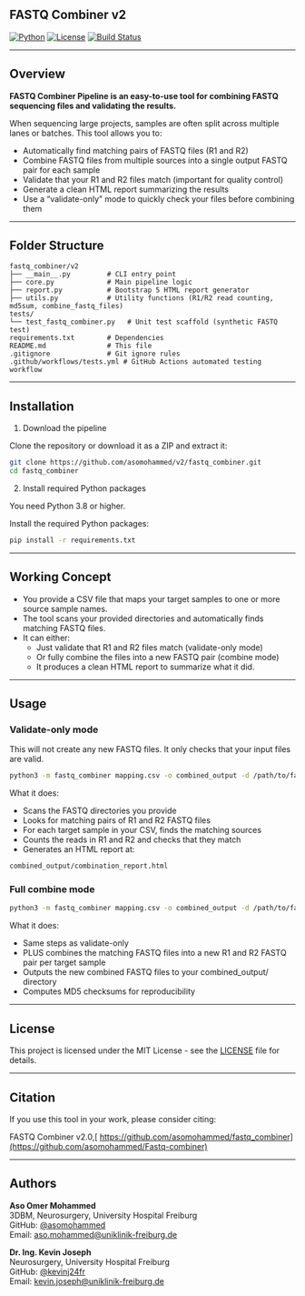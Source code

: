## FASTQ Combiner v2
[![Python](https://img.shields.io/badge/Python-3.8%2B-blue.svg)](https://www.python.org/)
[![License](https://img.shields.io/badge/license-MIT-green.svg)](LICENSE)
[![Build Status](https://img.shields.io/badge/status-Stable-brightgreen.svg)]()

---

## Overview

**FASTQ Combiner Pipeline is an easy-to-use tool for combining FASTQ sequencing files and validating the results.**

When sequencing large projects, samples are often split across multiple lanes or batches. This tool allows you to:
- Automatically find matching pairs of FASTQ files (R1 and R2)
- Combine FASTQ files from multiple sources into a single output FASTQ pair for each sample
- Validate that your R1 and R2 files match (important for quality control)
- Generate a clean HTML report summarizing the results
- Use a “validate-only” mode to quickly check your files before combining them

---

## Folder Structure
```text
fastq_combiner/v2
├── __main__.py         # CLI entry point
├── core.py             # Main pipeline logic
├── report.py           # Bootstrap 5 HTML report generator
├── utils.py            # Utility functions (R1/R2 read counting, md5sum, combine_fastq_files)
tests/
└── test_fastq_combiner.py   # Unit test scaffold (synthetic FASTQ test)
requirements.txt        # Dependencies
README.md               # This file
.gitignore              # Git ignore rules
.github/workflows/tests.yml # GitHub Actions automated testing workflow
```

---

## Installation

1. Download the pipeline

Clone the repository or download it as a ZIP and extract it:
```bash
git clone https://github.com/asomohammed/v2/fastq_combiner.git
cd fastq_combiner
```
2. Install required Python packages

You need Python 3.8 or higher.

Install the required Python packages:
```bash
pip install -r requirements.txt
```

---

## Working Concept
- You provide a CSV file that maps your target samples to one or more source sample names.
- The tool scans your provided directories and automatically finds matching FASTQ files.
- It can either:
  - Just validate that R1 and R2 files match (validate-only mode)
  - Or fully combine the files into a new FASTQ pair (combine mode)
  - It produces a clean HTML report to summarize what it did.

---

## Usage

### Validate-only mode

This will not create any new FASTQ files. It only checks that your input files are valid.

```bash
python3 -m fastq_combiner mapping.csv -o combined_output -d /path/to/fastq_dir1 /path/to/fastq_dir2 --validate-only
```

What it does:
- Scans the FASTQ directories you provide
- Looks for matching pairs of R1 and R2 FASTQ files
- For each target sample in your CSV, finds the matching sources
- Counts the reads in R1 and R2 and checks that they match
- Generates an HTML report at:
```bash
combined_output/combination_report.html
```

### Full combine mode

```bash
python3 -m fastq_combiner mapping.csv -o combined_output -d /path/to/fastq_dir1 /path/to/fastq_dir2
```

What it does:
- Same steps as validate-only
- PLUS combines the matching FASTQ files into a new R1 and R2 FASTQ pair per target sample
- Outputs the new combined FASTQ files to your combined_output/ directory
- Computes MD5 checksums for reproducibility

---


## License

This project is licensed under the MIT License - see the [LICENSE](LICENSE) file for details.

---

## Citation

If you use this tool in your work, please consider citing:

FASTQ Combiner v2.0,[ https://github.com/asomohammed/fastq_combiner](https://github.com/asomohammed/Fastq-combiner)

---

## Authors

**Aso Omer Mohammed**  
3DBM, Neurosurgery, University Hospital Freiburg  
GitHub: [@asomohammed](https://github.com/asomohammed)  
Email: aso.mohammed@uniklinik-freiburg.de

**Dr. Ing. Kevin Joseph**  
Neurosurgery, University Hospital Freiburg  
GitHub: [@kevinj24fr](https://github.com/kevinj24fr)  
Email: kevin.joseph@uniklinik-freiburg.de
